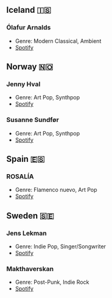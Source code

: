 ## Iceland 🇮🇸
### Ólafur Arnalds
- Genre: Modern Classical, Ambient
- [Spotify](https://open.spotify.com/artist/7E3BRXV9ZbCt5lQTCXMTia?si=c_KSvdJpRimAKGP52g1nIQ)

## Norway 🇳🇴
### Jenny Hval
- Genre: Art Pop, Synthpop
- [Spotify](https://open.spotify.com/artist/5eerVxtb9lY9p6D7m89Bs7?si=mT0jpFqJSXaXV2kK0_n2og)

### Susanne Sundfør
- Genre: Art Pop, Synthpop
- [Spotify](https://open.spotify.com/artist/54KCNI7URCrG6yjQK3Ukow?si=L-RIoSDKQjCd8MxPNRvUKQ)

## Spain 🇪🇸
### ROSALÍA
- Genre: Flamenco nuevo, Art Pop
- [Spotify](https://open.spotify.com/artist/7ltDVBr6mKbRvohxheJ9h1?si=YDsTtQwlTLuOTyCMzQNeIQ)

## Sweden 🇸🇪
### Jens Lekman
- Genre: Indie Pop, Singer/Songwriter
- [Spotify](https://open.spotify.com/artist/7tzI4rSFTHafjF18ZrNZWx?si=aFkVaLXFS22K_uAyFArxQw)

### Makthaverskan
- Genre: Post-Punk, Indie Rock
- [Spotify](https://open.spotify.com/artist/57MIstrTi3Sw9J9yJybN0E?si=D8HYW8CYSb2jsk9Ozu_Tgw)